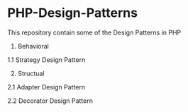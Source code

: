 # PHP-Design-Patterns

This repository contain some of the Design Patterns in PHP

1. Behavioral

  1.1 Strategy Design Pattern
  

2. Structual

  2.1 Adapter Design Pattern
  
  2.2 Decorator Design Pattern
